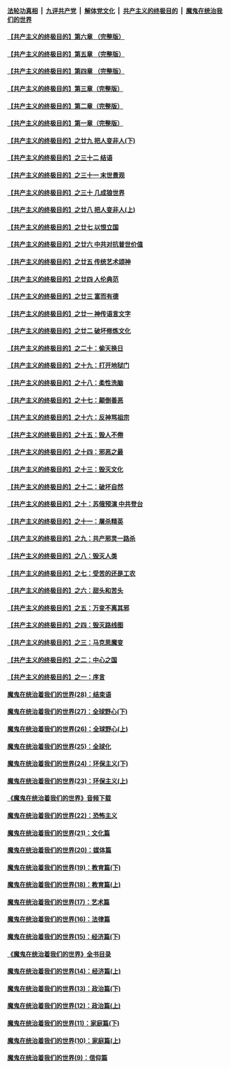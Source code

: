 

####  [法轮功真相](../../../../basic/blob/master/README.md?t=04171301) &nbsp;|&nbsp; [九评共产党](../../../../9ping.md/blob/master/README.md?t=04171301) &nbsp;|&nbsp; [解体党文化](../../../../jtdwh.md/blob/master/README.md?t=04171301)  &nbsp;|&nbsp; [共产主义的终极目的](../../../../gczydzjmd.md/blob/master/README.md?t=04171301) &nbsp;|&nbsp; [魔鬼在统治我们的世界](../../../../mgztzwmdsj.md/blob/master/README.md?t=04171301) 

#### [【共产主义的终极目的】第六章 （完整版）](../pages/nsc422/n11428913.md?t=04171301) 

#### [【共产主义的终极目的】第五章 （完整版）](../pages/nsc422/n11428912.md?t=04171301) 

#### [【共产主义的终极目的】第四章 （完整版）](../pages/nsc422/n11428907.md?t=04171301) 

#### [【共产主义的终极目的】第三章（完整版）](../pages/nsc422/n11428848.md?t=04171301) 

#### [【共产主义的终极目的】第二章（完整版）](../pages/nsc422/n11428831.md?t=04171301) 

#### [【共产主义的终极目的】第一章（完整版）](../pages/nsc422/n11417651.md?t=04171301) 

#### [【共产主义的终极目的】之廿九 把人变非人(下)](../pages/nsc422/n11344140.md?t=04171301) 

#### [【共产主义的终极目的】之三十二 结语](../pages/nsc422/n11360535.md?t=04171301) 

#### [【共产主义的终极目的】之三十一 末世景观](../pages/nsc422/n11351129.md?t=04171301) 

#### [【共产主义的终极目的】之三十 几成狼世界](../pages/nsc422/n11348280.md?t=04171301) 

#### [【共产主义的终极目的】之廿八 把人变非人(上)](../pages/nsc422/n11340492.md?t=04171301) 

#### [【共产主义的终极目的】之廿七 以恨立国](../pages/nsc422/n11336944.md?t=04171301) 

#### [【共产主义的终极目的】之廿六 中共对抗普世价值](../pages/nsc422/n11324785.md?t=04171301) 

#### [【共产主义的终极目的】之廿五 传统艺术颂神](../pages/nsc422/n11296396.md?t=04171301) 

#### [【共产主义的终极目的】之廿四 人伦典范](../pages/nsc422/n11296397.md?t=04171301) 

#### [【共产主义的终极目的】之廿三 富而有德](../pages/nsc422/n11283598.md?t=04171301) 

#### [【共产主义的终极目的】之廿一 神传语言文字](../pages/nsc422/n11263265.md?t=04171301) 

#### [【共产主义的终极目的】之廿二 破坏修炼文化](../pages/nsc422/n11245728.md?t=04171301) 

#### [【共产主义的终极目的】之二十：偷天换日](../pages/nsc422/n11238846.md?t=04171301) 

#### [【共产主义的终极目的】之十九：打开地狱门](../pages/nsc422/n11206376.md?t=04171301) 

#### [【共产主义的终极目的】之十八：柔性洗脑](../pages/nsc422/n11199994.md?t=04171301) 

#### [【共产主义的终极目的】之十七：颠倒善恶](../pages/nsc422/n11179782.md?t=04171301) 

#### [【共产主义的终极目的】之十六：反神骂祖宗](../pages/nsc422/n11166798.md?t=04171301) 

#### [【共产主义的终极目的】之十五：毁人不倦](../pages/nsc422/n11166792.md?t=04171301) 

#### [【共产主义的终极目的】之十四：邪恶之最](../pages/nsc422/n11150249.md?t=04171301) 

#### [【共产主义的终极目的】之十三：毁灭文化](../pages/nsc422/n11135227.md?t=04171301) 

#### [【共产主义的终极目的】之十二：破坏自然](../pages/nsc422/n11135214.md?t=04171301) 

#### [【共产主义的终极目的】之十：苏俄预演 中共登台](../pages/nsc422/n11118424.md?t=04171301) 

#### [【共产主义的终极目的】之十一：屠杀精英](../pages/nsc422/n11118442.md?t=04171301) 

#### [【共产主义的终极目的】之九：共产邪灵一路杀](../pages/nsc422/n11114139.md?t=04171301) 

#### [【共产主义的终极目的】之八：毁灭人类](../pages/nsc422/n11108503.md?t=04171301) 

#### [【共产主义的终极目的】之七：受苦的还是工农](../pages/nsc422/n11101809.md?t=04171301) 

#### [【共产主义的终极目的】之六：甜头和苦头](../pages/nsc422/n11096971.md?t=04171301) 

#### [【共产主义的终极目的】之五：万变不离其邪](../pages/nsc422/n11091285.md?t=04171301) 

#### [【共产主义的终极目的】之四：毁灭路线图](../pages/nsc422/n11086284.md?t=04171301) 

#### [【共产主义的终极目的】之三：马克思魔变](../pages/nsc422/n11061941.md?t=04171301) 

#### [【共产主义的终极目的】之二：中心之国](../pages/nsc422/n11047728.md?t=04171301) 

#### [【共产主义的终极目的】之一：序言](../pages/nsc422/n11086077.md?t=04171301) 

#### [魔鬼在统治着我们的世界(28)：结束语](../pages/nsc422/n10936246.md?t=04171301) 

#### [魔鬼在统治着我们的世界(27)：全球野心(下)](../pages/nsc422/n10928319.md?t=04171301) 

#### [魔鬼在统治着我们的世界(26)：全球野心(上)](../pages/nsc422/n10900318.md?t=04171301) 

#### [魔鬼在统治着我们的世界(25)：全球化](../pages/nsc422/n10788205.md?t=04171301) 

#### [魔鬼在统治着我们的世界(24)：环保主义(下)](../pages/nsc422/n10695307.md?t=04171301) 

#### [魔鬼在统治着我们的世界(23)：环保主义(上)](../pages/nsc422/n10688613.md?t=04171301) 

#### [《魔鬼在统治着我们的世界》音频下载](../pages/nsc422/n10635553.md?t=04171301) 

#### [魔鬼在统治着我们的世界(22)：恐怖主义](../pages/nsc422/n10614727.md?t=04171301) 

#### [魔鬼在统治着我们的世界(21)：文化篇](../pages/nsc422/n10597706.md?t=04171301) 

#### [魔鬼在统治着我们的世界(20)：媒体篇](../pages/nsc422/n10586579.md?t=04171301) 

#### [魔鬼在统治着我们的世界(19)：教育篇(下)](../pages/nsc422/n10564808.md?t=04171301) 

#### [魔鬼在统治着我们的世界(18)：教育篇(上)](../pages/nsc422/n10526970.md?t=04171301) 

#### [魔鬼在统治着我们的世界(17)：艺术篇](../pages/nsc422/n10499093.md?t=04171301) 

#### [魔鬼在统治着我们的世界(16)：法律篇](../pages/nsc422/n10485969.md?t=04171301) 

#### [魔鬼在统治着我们的世界(15)：经济篇(下)](../pages/nsc422/n10469975.md?t=04171301) 

#### [《魔鬼在统治着我们的世界》全书目录](../pages/nsc422/n10464261.md?t=04171301) 

#### [魔鬼在统治着我们的世界(14)：经济篇(上)](../pages/nsc422/n10457370.md?t=04171301) 

#### [魔鬼在统治着我们的世界(13)：政治篇(下)](../pages/nsc422/n10448270.md?t=04171301) 

#### [魔鬼在统治着我们的世界(12)：政治篇(上)](../pages/nsc422/n10444576.md?t=04171301) 

#### [魔鬼在统治着我们的世界(11)：家庭篇(下)](../pages/nsc422/n10440961.md?t=04171301) 

#### [魔鬼在统治着我们的世界(10)：家庭篇(上)](../pages/nsc422/n10435448.md?t=04171301) 

#### [魔鬼在统治着我们的世界(9)：信仰篇](../pages/nsc422/n10432159.md?t=04171301) 

